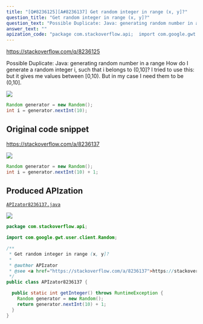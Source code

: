 ```yaml
---
title: "[Q#8236125][A#8236137] Get random integer in range (x, y]?"
question_title: "Get random integer in range (x, y]?"
question_text: "Possible Duplicate: Java: generating random number in a range How do I generate a random integer i, such that i belongs to (0,10]? I tried to use this: but it gives me values between [0,10). But in my case I need them to be (0,10]."
answer_text: ""
apization_code: "package com.stackoverflow.api;  import com.google.gwt.user.client.Random;  /**  * Get random integer in range (x, y]?  *  * @author APIzator  * @see <a href=\"https://stackoverflow.com/a/8236137\">https://stackoverflow.com/a/8236137</a>  */ public class APIzator8236137 {    public static int getInteger() throws RuntimeException {     Random generator = new Random();     return generator.nextInt(10) + 1;   } }"
---
```


https://stackoverflow.com/q/8236125

Possible Duplicate:
Java: generating random number in a range
How do I generate a random integer i, such that i belongs to (0,10]?
I tried to use this:
but it gives me values between [0,10).
But in my case I need them to be (0,10].


<div class="code-logo"><img src="/stackoverflow.png" /></div>

```java
Random generator = new Random();
int i = generator.nextInt(10);
```


## Original code snippet

https://stackoverflow.com/a/8236137



<div class="code-logo"><img src="/stackoverflow.png" /></div>

```java
Random generator = new Random(); 
int i = generator.nextInt(10) + 1;
```

## Produced APIzation

[`APIzator8236137.java`](https://github.com/pasqualesalza/apization-temp-data/raw/master/search/APIzator8236137.java)

<div class="code-logo"><img src="/apizator.png" /></div>

```java
package com.stackoverflow.api;

import com.google.gwt.user.client.Random;

/**
 * Get random integer in range (x, y]?
 *
 * @author APIzator
 * @see <a href="https://stackoverflow.com/a/8236137">https://stackoverflow.com/a/8236137</a>
 */
public class APIzator8236137 {

  public static int getInteger() throws RuntimeException {
    Random generator = new Random();
    return generator.nextInt(10) + 1;
  }
}

```